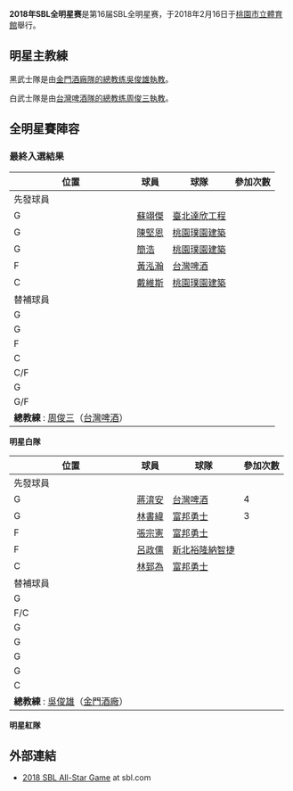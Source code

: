 **2018年SBL全明星赛**是第16届SBL全明星赛，于2018年2月16日于[桃園市立體育館](../Page/桃園市立體育館.md "wikilink")舉行。

## 明星主教練

黑武士隊是由[金門酒廠隊的總教练](../Page/金門酒廠籃球隊.md "wikilink")[吳俊雄執教](https://zh.wikipedia.org/wiki/吳俊雄 "wikilink")。

白武士隊是由[台灣啤酒隊的總教练](../Page/台灣啤酒籃球隊.md "wikilink")[周俊三執教](https://zh.wikipedia.org/wiki/周俊三 "wikilink")。

## 全明星賽陣容

### 最終入選結果

| 位置                                                                                                   | 球員                                                  | 球隊                                      | 參加次數 |
| ---------------------------------------------------------------------------------------------------- | --------------------------------------------------- | --------------------------------------- | ---- |
| 先發球員                                                                                                 |                                                     |                                         |      |
| G                                                                                                    | [蘇翊傑](https://zh.wikipedia.org/wiki/蘇翊傑 "wikilink") | [臺北達欣工程](../Page/達欣工程籃球隊.md "wikilink") |      |
| G                                                                                                    | [陳堅恩](../Page/陳堅恩.md "wikilink")                    | [桃園璞園建築](../Page/璞園建築籃球隊.md "wikilink") |      |
| G                                                                                                    | [簡浩](https://zh.wikipedia.org/wiki/簡浩 "wikilink")   | [桃園璞園建築](../Page/璞園建築籃球隊.md "wikilink") |      |
| F                                                                                                    | [黃泓瀚](../Page/黃泓瀚.md "wikilink")                    | [台灣啤酒](../Page/台灣啤酒籃球隊.md "wikilink")   |      |
| C                                                                                                    | [戴維斯](../Page/戴維斯.md "wikilink")                    | [桃園璞園建築](../Page/璞園建築籃球隊.md "wikilink") |      |
| 替補球員                                                                                                 |                                                     |                                         |      |
| G                                                                                                    |                                                     |                                         |      |
| G                                                                                                    |                                                     |                                         |      |
| F                                                                                                    |                                                     |                                         |      |
| C                                                                                                    |                                                     |                                         |      |
| C/F                                                                                                  |                                                     |                                         |      |
| G                                                                                                    |                                                     |                                         |      |
| G/F                                                                                                  |                                                     |                                         |      |
| **總教練** : [周俊三](https://zh.wikipedia.org/wiki/周俊三 "wikilink")（[台灣啤酒](../Page/台灣啤酒籃球隊.md "wikilink")） |                                                     |                                         |      |

**明星白隊**

| 位置                                                                                                   | 球員                                                  | 球隊                                                    | 參加次數 |
| ---------------------------------------------------------------------------------------------------- | --------------------------------------------------- | ----------------------------------------------------- | ---- |
| 先發球員                                                                                                 |                                                     |                                                       |      |
| G                                                                                                    | [蔣淯安](https://zh.wikipedia.org/wiki/蔣淯安 "wikilink") | [台灣啤酒](../Page/台灣啤酒籃球隊.md "wikilink")                 | 4    |
| G                                                                                                    | [林書緯](https://zh.wikipedia.org/wiki/林書緯 "wikilink") | [富邦勇士](https://zh.wikipedia.org/wiki/富邦勇士 "wikilink") | 3    |
| F                                                                                                    | [張宗憲](https://zh.wikipedia.org/wiki/張宗憲 "wikilink") | [富邦勇士](https://zh.wikipedia.org/wiki/富邦勇士 "wikilink") |      |
| F                                                                                                    | [呂政儒](https://zh.wikipedia.org/wiki/呂政儒 "wikilink") | [新北裕隆納智捷](../Page/裕隆納智捷籃球隊.md "wikilink")             |      |
| C                                                                                                    | [林郅為](https://zh.wikipedia.org/wiki/林郅為 "wikilink") | [富邦勇士](https://zh.wikipedia.org/wiki/富邦勇士 "wikilink") |      |
| 替補球員                                                                                                 |                                                     |                                                       |      |
| G                                                                                                    |                                                     |                                                       |      |
| F/C                                                                                                  |                                                     |                                                       |      |
| G                                                                                                    |                                                     |                                                       |      |
| G                                                                                                    |                                                     |                                                       |      |
| G                                                                                                    |                                                     |                                                       |      |
| G                                                                                                    |                                                     |                                                       |      |
| C                                                                                                    |                                                     |                                                       |      |
| **總教練** : [吳俊雄](https://zh.wikipedia.org/wiki/吳俊雄 "wikilink")（[金門酒廠](../Page/金門酒廠籃球隊.md "wikilink")） |                                                     |                                                       |      |

**明星紅隊**

## 外部連結

  - [2018 SBL All-Star Game](https://sbl.choxue.com/) at sbl.com